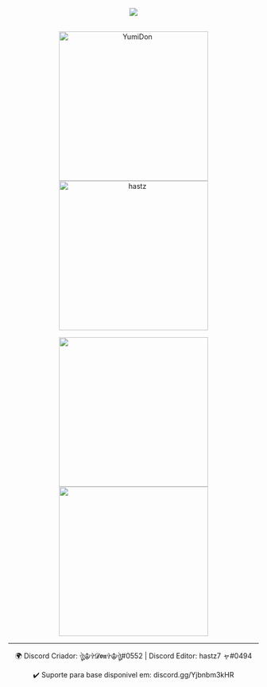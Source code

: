<p align="center">
    <img src="https://agenciabrasil.ebc.com.br/sites/default/files/thumbnails/image/loading_v2.gif">
</p>

<p align="center">
    <br>
    <img src="https://github-readme-stats.vercel.app/api?username=YumiDon&show_icons=true&theme=dark" alt="YumiDon" width="300px">
    <img src="https://github-readme-stats.vercel.app/api?username=hastz7&show_icons=true&theme=dark" alt="hastz" width="300px"/>

</p>


<p align="center">
  <img src="https://lanyard.cnrad.dev/api/828677274659586068" width="300px">
  <img src="https://lanyard.cnrad.dev/api/894885512781918218" width="300px">
</p>

<hr>
    <p align="center"> 🌍 Discord Criador: ঔৣ☬✞𝓓𝖔𝖓✞☬ঔৣ#0552 | Discord Editor: hastz7 ャ#0494</p>
    <p align="center"> ✔️ Suporte para base disponivel em: discord.gg/Yjbnbm3kHR</p>
</hr>
